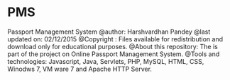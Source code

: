# PMS
Passport Management System
@author: Harshvardhan Pandey 
@last updated on: 02/12/2015 
@Copyright : Files available for redistribution and download only for educational purposes.
@About this repository: The is part of the project on Online Passport Management System.
@Tools and technologies: Javascript, Java, Servlets, PHP, MySQL, HTML, CSS, Winodws 7, VM ware 7 and Apache HTTP Server. 
